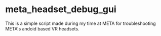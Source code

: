 # meta_headset_debug_gui
This is a simple script made during my time at META for troubleshooting META's andoid based VR headsets.
